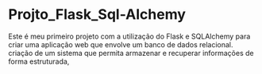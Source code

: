 # Projto_Flask_Sql-Alchemy
Este é meu primeiro projeto com a utilização do Flask e SQLAlchemy para criar uma aplicação web que envolve um banco de dados relacional. criação de um sistema que permita armazenar e recuperar informações de forma estruturada,
